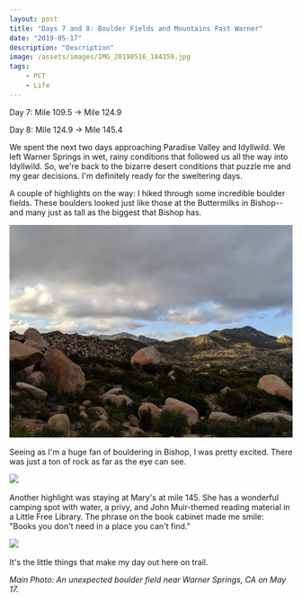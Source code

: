 ```yaml
---
layout: post
title: "Days 7 and 8: Boulder Fields and Mountains Past Warner"
date: "2019-05-17"
description: "Description"
image: /assets/images/IMG_20190516_184359.jpg
tags:
    - PCT
    - Life
---
```

Day 7: Mile 109.5 -> Mile 124.9

Day 8: Mile 124.9 -> Mile 145.4

We spent the next two days approaching Paradise Valley and Idyllwild. We left Warner Springs in wet, rainy conditions that followed us all the way into Idyllwild. So, we're back to the bizarre desert conditions that puzzle me and my gear decisions. I'm definitely ready for the sweltering days. 

A couple of highlights on the way: I hiked through some incredible boulder fields. These boulders looked just like those at the Buttermilks in Bishop--and many just as tall as the biggest that Bishop has.

![](/assets/images/IMG_20190516_184147.jpg)

Seeing as I'm a huge fan of bouldering in Bishop, I was pretty excited. There was just a ton of rock as far as the eye can see.

![](/assets/images/MVIMG_20190516_184415.jpg)

Another highlight was staying at Mary's at mile 145. She has a wonderful camping spot with water, a privy, and John Muir-themed reading material in a Little Free Library. The phrase on the book cabinet made me smile: "Books you don't need in a place you can't find."

![](/assets/images/IMG_20190517_152551.jpg)

It's the little things that make my day out here on trail.

*Main Photo: An unexpected boulder field near Warner Springs, CA on May 17.*
